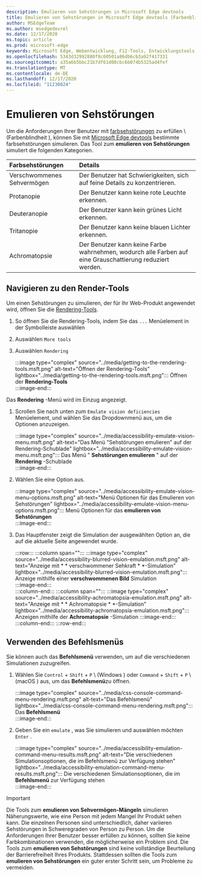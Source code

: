 ```yaml
---
description: Emulieren von Sehstörungen in Microsoft Edge devtools
title: Emulieren von Sehstörungen in Microsoft Edge devtools (Farbenblindheit)
author: MSEdgeTeam
ms.author: msedgedevrel
ms.date: 12/17/2020
ms.topic: article
ms.prod: microsoft-edge
keywords: Microsoft Edge, Webentwicklung, F12-Tools, Entwicklungstools
ms.openlocfilehash: 5343d32992880f8c60501a86db6cb3a92f417331
ms.sourcegitcommit: a35a6b5bbc21b7df61d08cbc6b074b5325ad4fef
ms.translationtype: MT
ms.contentlocale: de-DE
ms.lasthandoff: 12/17/2020
ms.locfileid: "11230824"
---
```

# Emulieren von Sehstörungen

Um die Anforderungen Ihrer Benutzer mit [farbsehstörungen][ColorblindawarenessMain] zu erfüllen \ (Farbenblindheit \), können Sie mit [Microsoft Edge devtools][DevtoolsIndex] bestimmte farbsehstörungen simulieren.  Das Tool zum **emulieren von Sehstörungen** simuliert die folgenden Kategorien.  

| Farbsehstörungen | Details |  
|:--- |:--- |  
| Verschwommenes Sehvermögen | Der Benutzer hat Schwierigkeiten, sich auf feine Details zu konzentrieren. |   
| Protanopie | Der Benutzer kann keine rote Leuchte erkennen. |  
| Deuteranopie | Der Benutzer kann kein grünes Licht erkennen. |  
| Tritanopie | Der Benutzer kann keine blauen Lichter erkennen. |  
| Achromatopsie | Der Benutzer kann keine Farbe wahrnehmen, wodurch alle Farben auf eine Grauschattierung reduziert werden. |  

## Navigieren zu den Render-Tools  

Um einen Sehstörungen zu simulieren, der für Ihr Web-Produkt angewendet wird, öffnen Sie die [Rendering-Tools][DevtoolsRenderingToolsIndex].  

1.  So öffnen Sie die Rendering-Tools, indem Sie das `...` Menüelement in der Symbolleiste auswählen  
1.  Auswählen `More tools`  
1.  Auswählen `Rendering`  
    
    :::image type="complex" source="../media/getting-to-the-rendering-tools.msft.png" alt-text="Öffnen der Rendering-Tools" lightbox="../media/getting-to-the-rendering-tools.msft.png":::
       Öffnen der **Rendering-Tools**  
    :::image-end:::  

Das **Rendering** -Menü wird im Einzug angezeigt.  

1.  Scrollen Sie nach unten zum `Emulate vision deficiencies` Menüelement, und wählen Sie das Dropdownmenü aus, um die Optionen anzuzeigen.  
    
    :::image type="complex" source="../media/accessibility-emulate-vision-menu.msft.png" alt-text="Das Menü "Sehstörungen emulieren" auf der Rendering-Schublade" lightbox="../media/accessibility-emulate-vision-menu.msft.png":::
       Das Menü " **Sehstörungen emulieren** " auf der **Rendering** -Schublade  
    :::image-end:::  
    
1.  Wählen Sie eine Option aus.  
    
    :::image type="complex" source="../media/accessibility-emulate-vision-menu-options.msft.png" alt-text="Menü Optionen für das Emulieren von Sehstörungen" lightbox="../media/accessibility-emulate-vision-menu-options.msft.png":::
       Menü Optionen für das **emulieren von Sehstörungen**  
    :::image-end:::  
    
1.  Das Hauptfenster zeigt die Simulation der ausgewählten Option an, die auf die aktuelle Seite angewendet wurde.  
    
    :::row:::
       :::column span="":::
          :::image type="complex" source="../media/accessibility-blurred-vision-emulation.msft.png" alt-text="Anzeige mit * * verschwommener Sehkraft * *-Simulation" lightbox="../media/accessibility-blurred-vision-emulation.msft.png":::
             Anzeige mithilfe einer **verschwommenen Bild** Simulation  
          :::image-end:::  
       :::column-end:::
       :::column span="":::
          :::image type="complex" source="../media/accessibility-achromatopsia-emulation.msft.png" alt-text="Anzeige mit * * Achromatopsie * *-Simulation" lightbox="../media/accessibility-achromatopsia-emulation.msft.png":::
             Anzeigen mithilfe der **Achromatopsie** -Simulation :::image-end:::  
       :::column-end:::
    :::row-end:::
    
## Verwenden des Befehlsmenüs  

Sie können auch das **Befehlsmenü** verwenden, um auf die verschiedenen Simulationen zuzugreifen.  

1.  Wählen Sie `Control` + `Shift` + `P` \ (Windows \) oder `Command` + `Shift` + `P` \ (macOS \) aus, um das **Befehlsmenü**zu öffnen.  
    
    :::image type="complex" source="../media/css-console-command-menu-rendering.msft.png" alt-text="Das Befehlsmenü" lightbox="../media/css-console-command-menu-rendering.msft.png":::
       Das **Befehlsmenü**  
    :::image-end:::  
    
1.  Geben Sie ein `emulate` , was Sie simulieren und auswählen möchten `Enter` .  
    
    :::image type="complex" source="../media/accessibility-emulation-command-menu-results.msft.png" alt-text="Die verschiedenen Simulationsoptionen, die im Befehlsmenü zur Verfügung stehen" lightbox="../media/accessibility-emulation-command-menu-results.msft.png":::
       Die verschiedenen Simulationsoptionen, die im **Befehlsmenü** zur Verfügung stehen  
    :::image-end:::  
    
> [!IMPORTANT]
> Die Tools zum **emulieren von Sehvermögen-Mängeln** simulieren Näherungswerte, wie eine Person mit jedem Mangel Ihr Produkt sehen kann.  Die einzelnen Personen sind unterschiedlich, daher variieren Sehstörungen in Schweregraden von Person zu Person.  Um die Anforderungen Ihrer Benutzer besser erfüllen zu können, sollten Sie keine Farbkombinationen verwenden, die möglicherweise ein Problem sind.  Die Tools zum **emulieren von Sehstörungen** sind keine vollständige Beurteilung der Barrierefreiheit Ihres Produkts.  Stattdessen sollten die Tools zum **emulieren von Sehstörungen** ein guter erster Schritt sein, um Probleme zu vermeiden.  

<!-- links -->  

[DevtoolsIndex]: ../index.md "Microsoft Edge (Chrom)-Entwickler Tools | Microsoft docs"  
[DevtoolsRenderingToolsIndex]: ../rendering-tools/index.md "Analysieren der Laufzeitleistung | Microsoft docs"  

[ColorblindawarenessMain]: http://www.colourblindawareness.org "Die Organisation der farbenblinden Sensibilisierung"  

[AmfcbMain]: https://www.amfcb.org "Die amerikanische Stiftung für das Farben Blind (AFCB)"  

